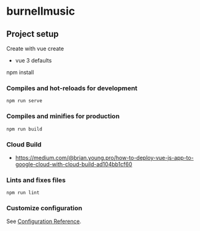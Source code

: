 # burnellmusic

## Project setup

Create with vue create
- vue 3 defaults


npm install


### Compiles and hot-reloads for development
```
npm run serve
```

### Compiles and minifies for production
```
npm run build
```

### Cloud Build
- https://medium.com/@brian.young.pro/how-to-deploy-vue-js-app-to-google-cloud-with-cloud-build-ad104bb1cf60

### Lints and fixes files
```
npm run lint
```

### Customize configuration
See [Configuration Reference](https://cli.vuejs.org/config/).
